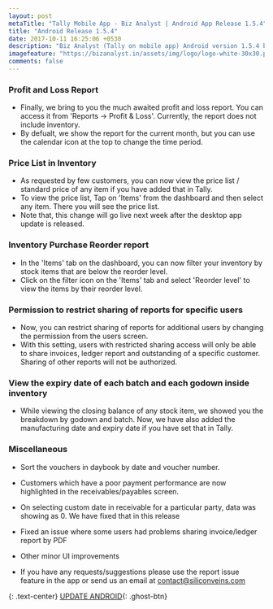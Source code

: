```yaml
---
layout: post
metaTitle: "Tally Mobile App - Biz Analyst | Android App Release 1.5.4"
title: "Android Release 1.5.4"
date: 2017-10-11 16:25:06 +0530
description: "Biz Analyst (Tally on mobile app) Android version 1.5.4 brings Profit Loss Report, Price List, Purchase reorder report and more"
imagefeature: "https://bizanalyst.in/assets/img/logo/logo-white-30x30.png"
comments: false
---
```


### Profit and Loss Report
- Finally, we bring to you the much awaited profit and loss report. You can access it from 'Reports -> Profit & Loss'. Currently, the report does not include inventory. 
- By defualt, we show the report for the current month, but you can use the calendar icon at the top to change the time period.

### Price List in Inventory
- As requested by few customers, you can now view the price list /  standard price of any item if you have added that in Tally. 
- To view the price list, Tap on 'Items' from the dashboard and then select any item. There you will see the price list. 
- Note that, this change will go live next week after the desktop app update is released.

### Inventory Purchase Reorder report
- In the 'Items' tab on the dashboard, you can now filter your inventory by stock items that are below the reorder level.
- Click on the filter icon on the 'Items' tab and select 'Reorder level' to view the items by their reorder level.

### Permission to restrict sharing of reports for specific users
- Now, you can restrict sharing of reports for additional users by changing the permission from the users screen.
- With this setting, users with restricted sharing access will only be able to share invoices, ledger report and outstanding of a specific customer. Sharing of other reports will not be authorized.

### View the expiry date of each batch and each godown inside inventory
- While viewing the closing balance of any stock item, we showed you the breakdown by godown and batch. Now, we have also added the manufacturing date and expiry date if you have set that in Tally.

### Miscellaneous
- Sort the vouchers in daybook by date and voucher number.
- Customers which have a poor payment performance are now highlighted in the receivables/payables screen.
- On selecting custom date in receivable for a particular party, data was showing as 0. We have fixed that in this release
- Fixed an issue where some users had problems sharing invoice/ledger report by PDF
- Other minor UI improvements


- If you have any requests/suggestions please use the report issue feature in the app or send us an email at contact@siliconveins.com


{: .text-center}
[UPDATE ANDROID](https://play.google.com/store/apps/details?id=in.bizanalyst){: .ghost-btn}


